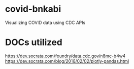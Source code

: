 # covid-bnkabi
Visualizing COVID data using CDC APIs 

# DOCs utilized
https://dev.socrata.com/foundry/data.cdc.gov/n8mc-b4w4
https://dev.socrata.com/blog/2016/02/02/plotly-pandas.html
